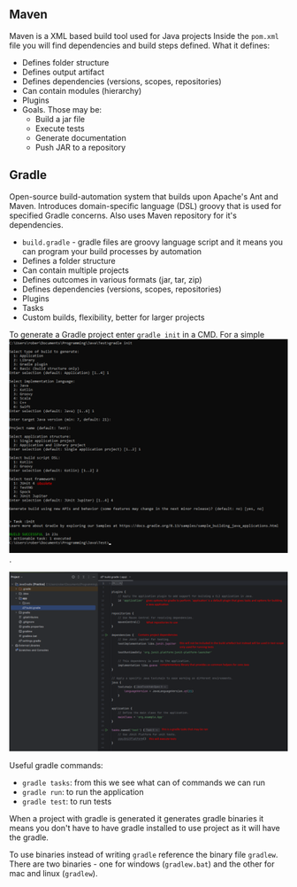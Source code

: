 ## Maven

Maven is a XML based build tool used for Java projects
Inside the `pom.xml` file you will find dependencies and build steps defined. What it defines:

- Defines folder structure
- Defines output artifact
- Defines dependencies (versions, scopes, repositories)
- Can contain modules (hierarchy)
- Plugins
- Goals. Those may be:
  - Build a jar file
  - Execute tests
  - Generate documentation
  - Push JAR to a repository

## Gradle

Open-source build-automation system that builds upon Apache's Ant and Maven. Introduces domain-specific language (DSL) groovy that is used for specified Gradle concerns. Also uses Maven repository for it's dependencies.

- `build.gradle` - gradle files are groovy language script and it means you can program your build processes by automation
- Defines a folder structure 
- Can contain multiple projects
- Defines outcomes in various formats (jar, tar, zip)
- Defines dependencies (versions, scopes, repositories)
- Plugins
- Tasks
- Custom builds, flexibility, better for larger projects

To generate a Gradle project enter `gradle init` in a CMD. For a simple ![Java app use these settings](./Untitled.png).

![`build.gradle`](./gradle.png)

Useful gradle commands:

- `gradle tasks`: from this we see what can of commands we can run
- `gradle run`: to run the application
- `gradle test`: to run tests

When a project with gradle is generated it generates gradle binaries it means you don't have to have gradle installed to use project as it will have the gradle.

To use binaries instead of writing `gradle` reference the binary file `gradlew`. There are two binaries - one for windows (`gradlew.bat`) and the other for mac and linux (`gradlew`).
